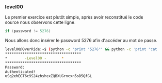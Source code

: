 ### level00

Le premier exercice est plutôt simple, après avoir reconstitué le code source nous observons cette ligne.

```c
if (password != 5276)
```

Nous allons donc insérer le password 5276 afin d'accéder au mot de passe.

```bash
level00@OverRide:~$ (python -c 'print "5276"' && python -c 'print "cat /home/users/level01/.pass"') | ./level00 
***********************************
* 	     -Level00 -		  *
***********************************
Password:
Authenticated!
uSq2ehEGT6c9S24zbshexZQBXUGrncxn5sD5QfGL
```
